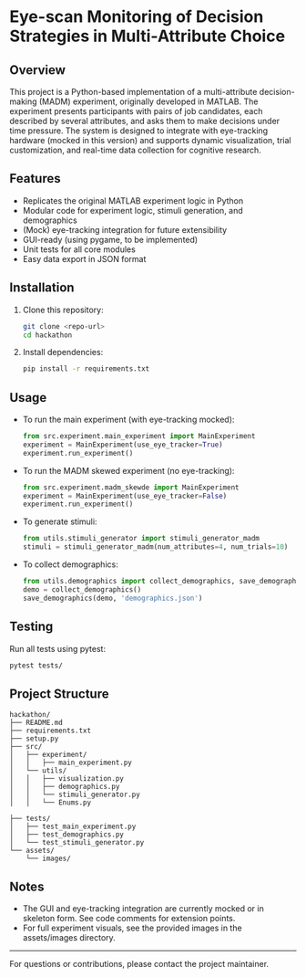 # Eye-scan Monitoring of Decision Strategies in Multi-Attribute Choice

## Overview
This project is a Python-based implementation of a multi-attribute decision-making (MADM) experiment, originally developed in MATLAB. The experiment presents participants with pairs of job candidates, each described by several attributes, and asks them to make decisions under time pressure. The system is designed to integrate with eye-tracking hardware (mocked in this version) and supports dynamic visualization, trial customization, and real-time data collection for cognitive research.

## Features
- Replicates the original MATLAB experiment logic in Python
- Modular code for experiment logic, stimuli generation, and demographics
- (Mock) eye-tracking integration for future extensibility
- GUI-ready (using pygame, to be implemented)
- Unit tests for all core modules
- Easy data export in JSON format

## Installation
1. Clone this repository:
   ```bash
   git clone <repo-url>
   cd hackathon
   ```
2. Install dependencies:
   ```bash
   pip install -r requirements.txt
   ```

## Usage
- To run the main experiment (with eye-tracking mocked):
  ```python
  from src.experiment.main_experiment import MainExperiment
  experiment = MainExperiment(use_eye_tracker=True)
  experiment.run_experiment()
  ```
- To run the MADM skewed experiment (no eye-tracking):
  ```python
  from src.experiment.madm_skewde import MainExperiment
  experiment = MainExperiment(use_eye_tracker=False)
  experiment.run_experiment()
  ```
- To generate stimuli:
  ```python
  from utils.stimuli_generator import stimuli_generator_madm
  stimuli = stimuli_generator_madm(num_attributes=4, num_trials=10)
  ```
- To collect demographics:
  ```python
  from utils.demographics import collect_demographics, save_demographics
  demo = collect_demographics()
  save_demographics(demo, 'demographics.json')
  ```

## Testing
Run all tests using pytest:
```bash
pytest tests/
```

## Project Structure
```
hackathon/
├── README.md
├── requirements.txt
├── setup.py
├── src/
│   ├── experiment/
│   │   ├── main_experiment.py
│   └── utils/
│   │   ├── visualization.py
│   │   ├── demographics.py
│   │   └── stimuli_generator.py
│   │   └── Enums.py

├── tests/
│   ├── test_main_experiment.py
│   ├── test_demographics.py
│   └── test_stimuli_generator.py
└── assets/
    └── images/
```

## Notes
- The GUI and eye-tracking integration are currently mocked or in skeleton form. See code comments for extension points.
- For full experiment visuals, see the provided images in the assets/images directory.

---
For questions or contributions, please contact the project maintainer. 